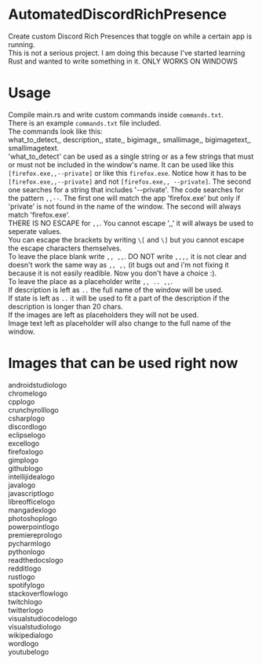 # AutomatedDiscordRichPresence
Create custom Discord Rich Presences that toggle on while a certain app is running.  
This is not a serious project. I am doing this because I've started learning Rust and wanted to write something in it. 
ONLY WORKS ON WINDOWS
# Usage
Compile main.rs and write custom commands inside `commands.txt`.  
There is an example `commands.txt` file included.  
The commands look like this:  
what_to_detect,, description,, state,, bigimage,, smallimage,, bigimagetext,, smallimagetext.  
'what_to_detect' can be used as a single string or as a few strings that must or must not be included in the window's name.
It can be used like this `[firefox.exe,,--private]` or like this `firefox.exe`.
Notice how it has to be `[firefox.exe,,--private]` and not `[firefox.exe,, --private]`.
The second one searches for a string that includes '--private'. The code searches for the pattern `,,--`.
The first one will match the app 'firefox.exe' but only if 'private' is not found in the name of the window.
The second will always match 'firefox.exe'.  
THERE IS NO ESCAPE for `,,`. You cannot escape ',,' it will always be used to seperate values.  
You can escape the brackets by writing `\[` and `\]` but you cannot escape the escape characters themselves.  
To leave the place blank write `,, ,,`.
DO NOT write `,,,,` it is not clear and doesn't work the same way as `,, ,,` (it bugs out and i'm not fixing it because it is not easily readible. Now you don't have a choice :).  
To leave the place as a placeholder write `,, .. ,,`.  
If description is left as `..` the full name of the window will be used.  
If state is left as `..` it will be used to fit a part of the description if the description is longer than 20 chars.  
If the images are left as placeholders they will not be used.  
Image text left as placeholder will also change to the full name of the window.  
# Images that can be used right now
androidstudiologo  
chromelogo  
cpplogo  
crunchyrolllogo  
csharplogo  
discordlogo  
eclipselogo  
excellogo  
firefoxlogo  
gimplogo  
githublogo  
intellijidealogo  
javalogo  
javascriptlogo  
libreofficelogo   
mangadexlogo  
photoshoplogo  
powerpointlogo  
premiereprologo  
pycharmlogo  
pythonlogo  
readthedocslogo  
redditlogo  
rustlogo  
spotifylogo  
stackoverflowlogo  
twitchlogo  
twitterlogo  
visualstudiocodelogo  
visualstudiologo  
wikipedialogo  
wordlogo  
youtubelogo  
